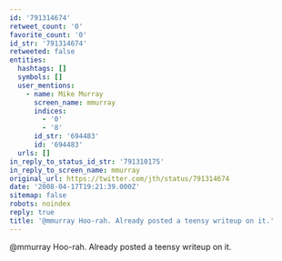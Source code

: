 ```yaml
---
id: '791314674'
retweet_count: '0'
favorite_count: '0'
id_str: '791314674'
retweeted: false
entities:
  hashtags: []
  symbols: []
  user_mentions:
    - name: Mike Murray
      screen_name: mmurray
      indices:
        - '0'
        - '8'
      id_str: '694483'
      id: '694483'
  urls: []
in_reply_to_status_id_str: '791310175'
in_reply_to_screen_name: mmurray
original_url: https://twitter.com/jth/status/791314674
date: '2008-04-17T19:21:39.000Z'
sitemap: false
robots: noindex
reply: true
title: '@mmurray Hoo-rah. Already posted a teensy writeup on it.'
---
```


@mmurray Hoo-rah. Already posted a teensy writeup on it.
